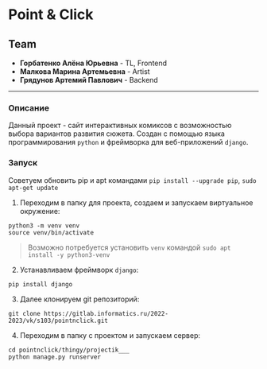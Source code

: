 # Point & Click

## Team
* **Горбатенко Алёна Юрьевна** - TL, Frontend
* **Малкова Марина Артемьевна** - Artist
* **Грядунов Артемий Павлович** - Backend

***

### Описание
Данный проект - сайт интерактивных комиксов с возможностью выбора вариантов развития сюжета. Создан с помощью языка программирования `python` и фреймворка для веб-приложений `django`.

### Запуск
Советуем обновить pip и apt командами `pip install --upgrade pip`, `sudo apt-get update`

1. Переходим в папку для проекта, создаем и запускаем виртуальное окружение:
```
python3 -m venv venv
source venv/bin/activate
```
> Возможно потребуется установить `venv` командой `sudo apt install -y python3-venv`

2. Устанавливаем фреймворк `django`:
```
pip install django
```
3. Далее клонируем git репозиторий:
```
git clone https://gitlab.informatics.ru/2022-2023/vk/s103/pointnclick.git
```
4. Переходим в папку с проектом и запускаем сервер:
```
cd pointnclick/thingy/projectik___
python manage.py runserver
```
